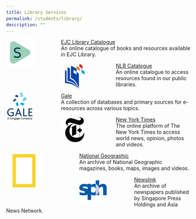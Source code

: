 ```yaml
---
title: Library Services
permalink: /students/library/
description: ""
---
```

<div>
<div style="float: left">
<img src="/images/Library-Spydus-150x150.png" 
    style="width:50%">
</div>
<div>
</div>
</div>

[EJC Library Catalogue](https://schoolibrary.moe.edu.sg/eunoiajc) <br> An online catalogue of books and resources available in EJC Library.

<div>
<div style="float: left">
<img src="/images/Library-NLB-150x150.jpg" 
    style="width:50%">
</div>
<div>
</div>
</div>

[NLB Catalogue](https://catalogue.nlb.gov.sg/) <br> An online catalogue to access resources found in our public libraries.

<div>
<div style="float: left">
<img src="/images/Library-Gale-150x150.png" 
    style="width:50%">
</div>
<div>
</div>
</div>

[Gale](https://link.gale.com/apps/menu?u=sgejc) <br> A collection of databases and primary sources for e-resources across various topics.

<div>
<div style="float: left">
<img src="/images/Library-NYT-150x150.png" 
    style="width:50%">
</div>
<div>
</div>
</div>

[New York Times](https://www.nytimes.com/) <br> The online platform of The New York Times to access world news, opinion, photos and videos.

<div>
<div style="float: left">
<img src="/images/Library-NatGeo.png" 
    style="width:50%">
</div>
<div>
</div>
</div>

[National Geographic](https://natgeo.gale.com/natgeo/archive?p=NGMA&u=sgejc) <br> An archive of National Geographic magazines, books, maps, images and videos.

<div>
<div style="float: left">
<img src="/images/Library-Newslink-150x150.png" 
    style="width:50%">
</div>
<div>
</div>
</div>

[Newslink](https://sites.google.com/ejc.edu.sg/ejcnewslink/home) <bR>
An archive of newspapers published by Singapore Press Holdings and Asia News Network.